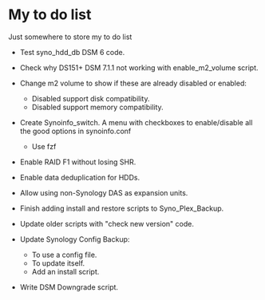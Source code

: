 # My to do list
Just somewhere to store my to do list

- Test syno_hdd_db DSM 6 code.

- Check why DS151+ DSM 7.1.1 not working with enable_m2_volume script.

- Change m2 volume to show if these are already disabled or enabled:
    - Disabled support disk compatibility.
    - Disabled support memory compatibility.

- Create Synoinfo_switch. A menu with checkboxes to enable/disable all the good options in synoinfo.conf
    - Use fzf

- Enable RAID F1 without losing SHR.

- Enable data deduplication for HDDs.

- Allow using non-Synology DAS as expansion units.

- Finish adding install and restore scripts to Syno_Plex_Backup.

- Update older scripts with "check new version" code.

- Update Synology Config Backup:
    - To use a config file.
    - To update itself.
    - Add an install script.

- Write DSM Downgrade script.
